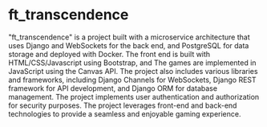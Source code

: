 # ft_transcendence

"ft_transcendence" is a project built with a microservice architecture that uses Django and WebSockets for the back end, and PostgreSQL for data storage and deployed with Docker. The front end is built with HTML/CSS/Javascript using Bootstrap, and The games are implemented in JavaScript using the Canvas API. The project also includes various libraries and frameworks, including Django Channels for WebSockets, Django REST framework for API development, and Django ORM for database management. The project implements user authentication and authorization for security purposes. The project leverages front-end and back-end technologies to provide a seamless and enjoyable gaming experience.

